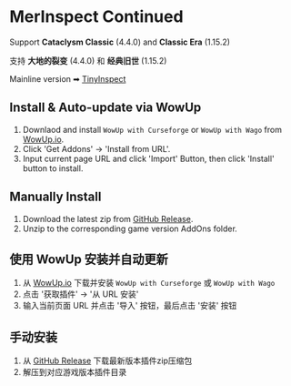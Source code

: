 # MerInspect Continued

Support **Cataclysm Classic** (4.4.0) and **Classic Era** (1.15.2) 

支持 **大地的裂变** (4.4.0) 和 **经典旧世** (1.15.2) 

Mainline version ➡ [TinyInspect](https://github.com/Witnesscm/TinyInspect)

## Install & Auto-update via WowUp

1. Downlaod and install `WowUp with Curseforge` or `WowUp with Wago` from [WowUp.io](https://wowup.io/).
2. Click 'Get Addons' -> 'Install from URL'.
3. Input current page URL and click 'Import' Button, then click 'Install' button to install.

## Manually Install

1. Download the latest zip from [GitHub Release](https://github.com/Witnesscm/MerInspect/releases).
2. Unzip to the corresponding game version AddOns folder.

## 使用 WowUp 安装并自动更新

1. 从 [WowUp.io](https://wowup.io/) 下载并安装 `WowUp with Curseforge` 或 `WowUp with Wago`
2. 点击 '获取插件' -> '从 URL 安装'
2. 输入当前页面 URL 并点击 '导入' 按钮，最后点击 '安装' 按钮

## 手动安装

1. 从 [GitHub Release](https://github.com/Witnesscm/MerInspect/releases) 下载最新版本插件zip压缩包
2. 解压到对应游戏版本插件目录
